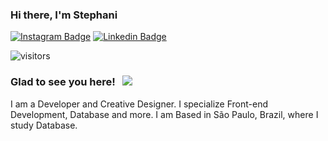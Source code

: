 ### Hi there, I'm Stephani

[![Instagram Badge](https://img.shields.io/badge/-Instagram-e4405f?style=flat-square&logo=Instagram&logoColor=white)](https://instagram.com/stessada_?utm_medium=copy_link)
[![Linkedin Badge](https://img.shields.io/badge/-LinkedIn-0e76a8?style=flat-square&logo=Linkedin&logoColor=white)](https://www.linkedin.com/in/stephani-soares)

![visitors](https://visitor-badge.glitch.me/badge?page_id=stephani-sj&left_color=gray&right_color=yellow)




### Glad to see you here! &nbsp; ![](https://visitor-badge.glitch.me/badge?page_id=Gapur.Gapur)


I am a Developer and Creative Designer. I specialize Front-end Development, Database and more.
I am Based in São Paulo, Brazil, where I study Database.


